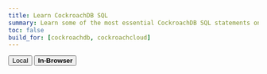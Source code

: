 ```yaml
---
title: Learn CockroachDB SQL
summary: Learn some of the most essential CockroachDB SQL statements on a local cluster.
toc: false
build_for: [cockroachdb, cockroachcloud]
---
```

<div class="filters filters-big clearfix">
    <a href="learn-cockroachdb-sql.html"><button class="filter-button">Local</button></a>
    <a href="learn-cockroachdb-sql-interactive.html"><button class="filter-button current"><strong>In-Browser</strong></button></a>
</div>

<script src="//katacoda.com/embed.js"></script>
<div data-katacoda-id="ejqg64/courses/2-get-started/learn-cockroachdb-sql"
  style="height: 600px; width: 1000px;"
  id="ejqg64-learn-cockroachdb-sql">
</div>
